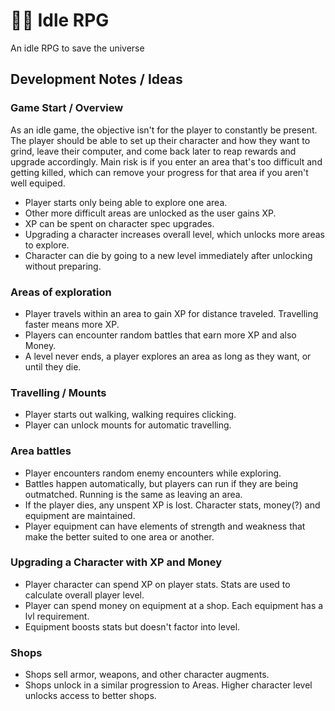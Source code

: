 # 🧙‍♂️ Idle RPG 

An idle RPG to save the universe

## Development Notes / Ideas

### Game Start / Overview
 As an idle game, the objective isn't for the player to constantly be present. The player should be able to set up their character and how they want to grind, leave their computer, and come back later to reap rewards and upgrade accordingly. Main risk is if you enter an area that's too difficult and getting killed, which can remove your progress for that area if you aren't well equiped.

 - Player starts only being able to explore one area.
 - Other more difficult areas are unlocked as the user gains XP.
 - XP can be spent on character spec upgrades.
 - Upgrading a character increases overall level, which unlocks more areas to explore.
 - Character can die by going to a new level immediately after unlocking without preparing.

### Areas of exploration
 - Player travels within an area to gain XP for distance traveled. Travelling faster means more XP.
 - Players can encounter random battles that earn more XP and also Money.
 - A level never ends, a player explores an area as long as they want, or until they die.

### Travelling / Mounts
 - Player starts out walking, walking requires clicking.
 - Player can unlock mounts for automatic travelling.

### Area battles
 - Player encounters random enemy encounters while exploring.
 - Battles happen automatically, but players can run if they are being outmatched. Running is the same as leaving an area.
 - If the player dies, any unspent XP is lost. Character stats, money(?) and equipment are maintained.
 - Player equipment can have elements of strength and weakness that make the better suited to one area or another.

### Upgrading a Character with XP and Money
 - Player character can spend XP on player stats. Stats are used to calculate overall player level.
 - Player can spend money on equipment at a shop. Each equipment has a lvl requirement.
 - Equipment boosts stats but doesn't factor into level.

### Shops
 - Shops sell armor, weapons, and other character augments.
 - Shops unlock in a similar progression to Areas. Higher character level unlocks access to better shops.

